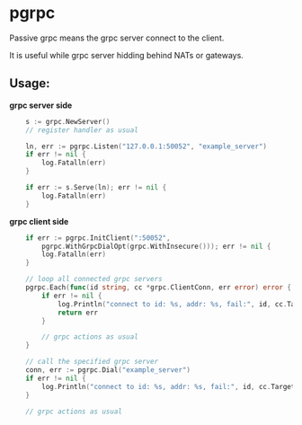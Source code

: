 # pgrpc
Passive grpc means the grpc server connect to the client.

It is useful while grpc server hidding behind NATs or gateways.

## Usage:
**grpc server side**
```go
	s := grpc.NewServer()
	// register handler as usual

	ln, err := pgrpc.Listen("127.0.0.1:50052", "example_server")
	if err != nil {
		log.Fatalln(err)
	}

	if err := s.Serve(ln); err != nil {
		log.Fatalln(err)
	}
```

**grpc client side**
``` go
	if err := pgrpc.InitClient(":50052",
		pgrpc.WithGrpcDialOpt(grpc.WithInsecure())); err != nil {
		log.Fatalln(err)
	}

	// loop all connected grpc servers
	pgrpc.Each(func(id string, cc *grpc.ClientConn, err error) error {
		if err != nil {
			log.Println("connect to id: %s, addr: %s, fail:", id, cc.Target(), err)
			return err
		}

		// grpc actions as usual
	}

	// call the specified grpc server
	conn, err := pgrpc.Dial("example_server")
	if err != nil {
		log.Println("connect to id: %s, addr: %s, fail:", id, cc.Target(), err)
	}

	// grpc actions as usual
```
